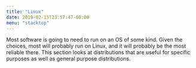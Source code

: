 ```yaml
---
title: "Linux"
date: 2019-02-15T23:57:47-08:00
menu: "stacktop"
---
```


Most software is going to need to run on an OS of some kind.  Given
the choices, most will probably run on Linux, and it will probably be
the most reliable there.  This section looks at distributions that are
useful for specific purposes as well as general purpose distributions.

